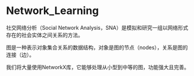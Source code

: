 # Network_Learning
社交网络分析（Social Network Analysis，SNA）是模拟和研究一组以网络形式存在的社会实体之间关系的方法。

图是一种表示对象集合关系的数据结构，对象是图的节点（nodes），关系是图的连接（边）。

我们将大量使用NetworkX库，它能够处理从小型到中等的图，功能强大且完善。
